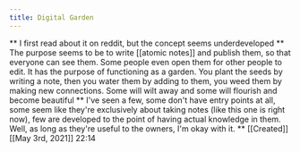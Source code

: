 ```yaml
---
title: Digital Garden
---
```


** I first read about it on reddit, but the concept seems underdeveloped
** The purpose seems to be to write [[atomic notes]] and publish them, so that everyone can see them. Some people even open them for other people to edit. It has the purpose of functioning as a garden. You plant the seeds by writing a note, then you water them by adding to them, you weed them by making new connections. Some will wilt away and some will flourish and become beautiful
** I've seen a few, some don't have entry points at all, some seem like they're exclusively about taking notes (like this one is right now), few are developed to the point of having actual knowledge in them. Well, as long as they're useful to the owners, I'm okay with it.
** [[Created]] [[May 3rd, 2021]] 22:14